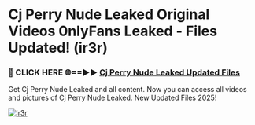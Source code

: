 # Cj Perry Nude Leaked Original Videos 0nlyFans Leaked - Files Updated! (ir3r)

<h3>🔴 CLICK HERE 🌐==►► <a href="https://tinyurl.com/52m3yx9h" rel="nofollow">Cj Perry Nude Leaked Updated Files</a></h3>

Get Cj Perry Nude Leaked and all content. Now you can access all videos and pictures of Cj Perry Nude Leaked. New Updated Files 2025!

[![ir3r](https://i.imgur.com/TnHtlc8.gif)](https://tinyurl.com/52m3yx9h)
